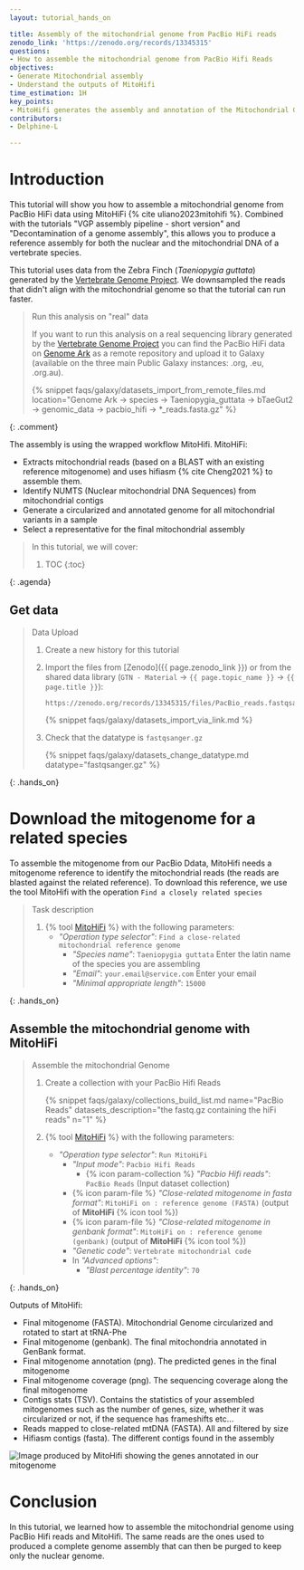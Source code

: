 ```yaml
---
layout: tutorial_hands_on

title: Assembly of the mitochondrial genome from PacBio HiFi reads
zenodo_link: 'https://zenodo.org/records/13345315'
questions:
- How to assemble the mitochondrial genome from PacBio Hifi Reads
objectives:
- Generate Mitochondrial assembly
- Understand the outputs of MitoHifi
time_estimation: 1H
key_points:
- MitoHifi generates the assembly and annotation of the Mitochondrial Genome
contributors:
- Delphine-L

---
```



# Introduction

This tutorial will show you how to assemble a mitochondrial genome from PacBio HiFi data using MitoHiFi {% cite uliano2023mitohifi %}. 
Combined with the tutorials "VGP assembly pipeline - short version" and "Decontamination of a genome assembly", this allows you to produce a reference assembly for both the nuclear and the mitochondrial DNA of a vertebrate species. 

This tutorial uses data from the Zebra Finch (*Taeniopygia guttata*) generated by the [Vertebrate Genome Project](https://vertebrategenomesproject.org/). We downsampled the reads that didn't align with the mitochondrial genome so that the tutorial can run faster. 

> <comment-title>Run this analysis on "real" data</comment-title>
>
> If you want to run this analysis on a real sequencing library generated by the [Vertebrate Genome Project](https://vertebrategenomesproject.org/) you can find the PacBio HiFi data on [Genome Ark](https://www.genomeark.org/) as a remote repository and upload it to Galaxy (available on the three main Public Galaxy instances: .org, .eu, .org.au).
>
>    {% snippet faqs/galaxy/datasets_import_from_remote_files.md location="Genome Ark -> species -> Taeniopygia_guttata -> bTaeGut2 -> genomic_data -> pacbio_hifi -> *_reads.fasta.gz" %}
>
>
{: .comment}

The assembly is using the wrapped workflow MitoHifi. 
MitoHiFi: 
- Extracts mitochondrial reads (based on a BLAST with an existing reference mitogenome) and uses hifiasm {% cite Cheng2021 %} to assemble them. 
- Identify NUMTS (Nuclear mitochondrial DNA Sequences) from mitochondrial contigs
- Generate a circularized and annotated genome for all mitochondrial variants in a sample
- Select a representative for the final mitochondrial assembly


> <agenda-title></agenda-title>
>
> In this tutorial, we will cover:
>
> 1. TOC
> {:toc}
>
{: .agenda}


## Get data

> <hands-on-title> Data Upload </hands-on-title>
>
> 1. Create a new history for this tutorial
> 2. Import the files from [Zenodo]({{ page.zenodo_link }}) or from
>    the shared data library (`GTN - Material` -> `{{ page.topic_name }}`
>     -> `{{ page.title }}`):
>
>    ```
>    https://zenodo.org/records/13345315/files/PacBio_reads.fastqsanger.gz
>    ```
>
>    {% snippet faqs/galaxy/datasets_import_via_link.md %}
>
> 3. Check that the datatype is `fastqsanger.gz`
>
>    {% snippet faqs/galaxy/datasets_change_datatype.md datatype="fastqsanger.gz" %}
>
>
{: .hands_on}

# Download the mitogenome for a related species

To assemble the mitogenome from our PacBio Ddata,  MitoHifi needs a mitogenome reference to identify the mitochondrial reads (the reads are blasted against the related reference). To download this reference, we use the tool MitoHifi with the operation `Find a closely related species`


> <hands-on-title> Task description </hands-on-title>
>
> 1. {% tool [MitoHiFi](toolshed.g2.bx.psu.edu/repos/bgruening/mitohifi/mitohifi/3+galaxy0) %} with the following parameters:
>    - *"Operation type selector"*: `Find a close-related mitochondrial reference genome`
>        - *"Species name"*: `Taeniopygia guttata` Enter the latin name of the species you are assembling
>        - *"Email"*: `your.email@service.com` Enter your email 
>        - *"Minimal appropriate length"*: `15000`
>
>
{: .hands_on}


## Assemble the  mitochondrial genome with **MitoHiFi**

> <hands-on-title> Assemble the mitochondrial Genome </hands-on-title>
>
> 1. Create a collection with your PacBio Hifi Reads
>
>    {% snippet faqs/galaxy/collections_build_list.md name="PacBio Reads" datasets_description="the fastq.gz containing the hiFi reads" n="1" %}
> 
> 2. {% tool [MitoHiFi](toolshed.g2.bx.psu.edu/repos/bgruening/mitohifi/mitohifi/3+galaxy0) %} with the following parameters:
>    - *"Operation type selector"*: `Run MitoHiFi`
>        - *"Input mode"*: `Pacbio Hifi Reads`
>            - {% icon param-collection %} *"Pacbio Hifi reads"*: `PacBio Reads` (Input dataset collection)
>        - {% icon param-file %} *"Close-related mitogenome in fasta format"*: `MitoHiFi on : reference genome (FASTA)` (output of **MitoHiFi** {% icon tool %})
>        - {% icon param-file %} *"Close-related mitogenome in genbank format"*: `MitoHiFi on : reference genome (genbank)` (output of **MitoHiFi** {% icon tool %})
>        - *"Genetic code"*: `Vertebrate mitochondrial code`
>        - In *"Advanced options"*:
>            - *"Blast percentage identity"*: `70`
>
>
{: .hands_on}


Outputs of MitoHifi:
- Final mitogenome (FASTA). Mitochondrial Genome circularized and rotated to start at tRNA-Phe
- Final mitogenome (genbank). The final mitochondria annotated in GenBank format.
- Final mitogenome annotation (png). The predicted genes in the final mitogenome
- Final mitogenome coverage (png). The sequencing coverage along the final mitogenome
- Contigs stats (TSV). Contains the statistics of your assembled mitogenomes such as the number of genes, size, whether it was circularized or not, if the sequence has frameshifts etc...
- Reads mapped to close-related mtDNA (FASTA). All and filtered by size
- Hifiasm contigs (fasta). The different contigs found in the assembly

![Image produced by MitoHifi showing the genes annotated in our mitogenome](../../images/mito_annotation.png "Final mitogenome annotation")



# Conclusion

In this tutorial, we learned how to assemble the mitochondrial genome using PacBio Hifi reads and MitoHifi. The same reads are the ones used to produced a complete genome assembly that can then be purged to keep only the nuclear genome. 
